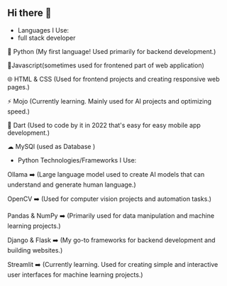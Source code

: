 ## Hi there 👋
- Languages I Use:
- full stack developer
 
🐍 Python (My first language! Used primarily for backend development.)

🎨Javascript(sometimes used for frontened part of web application)

🌐 HTML & CSS (Used for frontend projects and creating responsive web pages.)

⚡ Mojo (Currently learning. Mainly used for AI projects and optimizing speed.)

📱 Dart (Used to code by it in 2022 that's easy  for easy mobile app development.)

☁ MySQl (used as Database )



- Python Technologies/Frameworks I Use:
  
Ollama ➡️ (Large language model used to create AI models that can understand and generate human language.)

OpenCV ➡️ (Used for computer vision projects and automation tasks.)

Pandas & NumPy ➡️ (Primarily used for data manipulation and machine learning projects.)

Django & Flask ➡️ (My go-to frameworks for backend development and building websites.)

Streamlit ➡️ (Currently learning. Used for creating simple and interactive user interfaces for machine learning projects.)
